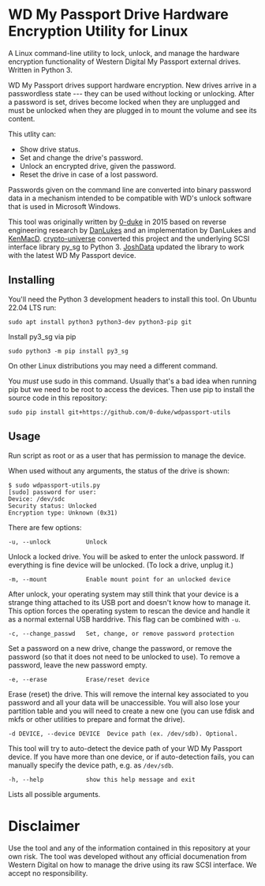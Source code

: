 
# WD My Passport Drive Hardware Encryption Utility for Linux

A Linux command-line utility to lock, unlock, and manage the hardware encryption functionality of Western Digital My Passport external drives. Written in Python 3.

WD My Passport drives support hardware encryption. New drives arrive in a passwordless state --- they can be used without locking or unlocking. After a password is set, drives become locked when they are unplugged and must be unlocked when they are plugged in to mount the volume and see its content.

This utlity can:

* Show drive status.
* Set and change the drive's password.
* Unlock an encrypted drive, given the password.
* Reset the drive in case of a lost password.

Passwords given on the command line are converted into binary password data in a mechanism intended to be compatible with WD's unlock software that is used in Microsoft Windows.

This tool was originally written by [0-duke](https://github.com/0-duke/wdpassport-utils) in 2015 based on reverse engineering research by [DanLukes](https://github.com/DanLukes) and an implementation by DanLukes and [KenMacD](https://github.com/KenMacD/wdpassport-utils). [crypto-universe](https://github.com/crypto-universe/wdpassport-utils) converted this project and the underlying SCSI interface library py_sg to Python 3. [JoshData](https://github.com/JoshData/wdpassport-utils) updated the library to work with the latest WD My Passport device.

## Installing

You'll need the Python 3 development headers to install this tool. On Ubuntu 22.04 LTS run:

```
sudo apt install python3 python3-dev python3-pip git
```

Install py3_sg via pip
```
sudo python3 -m pip install py3_sg
```

On other Linux distributions you may need a different command.

You *must* use sudo in this command.  Usually that's a bad idea when running pip but we need to be root to access the devices.
Then use pip to install the source code in this repository:
```
sudo pip install git+https://github.com/0-duke/wdpassport-utils
```

## Usage

Run script as root or as a user that has permission to manage the device.

When used without any arguments, the status of the drive is shown:
```
$ sudo wdpassport-utils.py 
[sudo] password for user: 
Device: /dev/sdc
Security status: Unlocked
Encryption type: Unknown (0x31)
```

There are few options:

```
-u, --unlock          Unlock
```
Unlock a locked drive. You will be asked to enter the unlock password. If everything is fine device will be unlocked. (To lock a drive, unplug it.)

```
-m, --mount           Enable mount point for an unlocked device
```
After unlock, your operating system may still think that your device is a strange thing attached to its USB port and doesn't know how to manage it. This option forces the operating system to rescan the device and handle it as a normal external USB harddrive. This flag can be combined with `-u`.

```
-c, --change_passwd   Set, change, or remove password protection
```
Set a password on a new drive, change the password, or remove the password (so that it does not need to be unlocked to use). To remove a password, leave the new password empty.

```
-e, --erase           Erase/reset device
```
Erase (reset) the drive. This will remove the internal key associated to you password and all your data will be unaccessible. You will also lose your partition table and you will need to create a new one (you can use fdisk and mkfs or other utilities to prepare and format the drive).

```
-d DEVICE, --device DEVICE  Device path (ex. /dev/sdb). Optional.
```
This tool will try to auto-detect the device path of your WD My Passport device. If you have more than one device, or if auto-detection fails, you can manually specify the device path, e.g. as `/dev/sdb`.

```
-h, --help            show this help message and exit
```
Lists all possible arguments.

<h1>Disclaimer</h1>

Use the tool and any of the information contained in this repository at your own risk. The tool was developed without any official documenation from Western Digital on how to manage the drive using its raw SCSI interface. We accept no responsibility.

